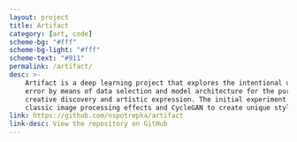 ```yaml
---
layout: project
title: Artifact
category: [art, code]
scheme-bg: "#fff"
scheme-bg-light: "#fff"
scheme-text: "#911"
permalink: /artifact/
desc: >-
    Artifact is a deep learning project that explores the intentional use of
    error by means of data selection and model architecture for the purposes of
    creative discovery and artistic expression. The initial experiment uses
    classic image processing effects and CycleGAN to create unique styles.
link: https://github.com/nspotrepka/artifact
link-desc: View the repository on GitHub
---
```

